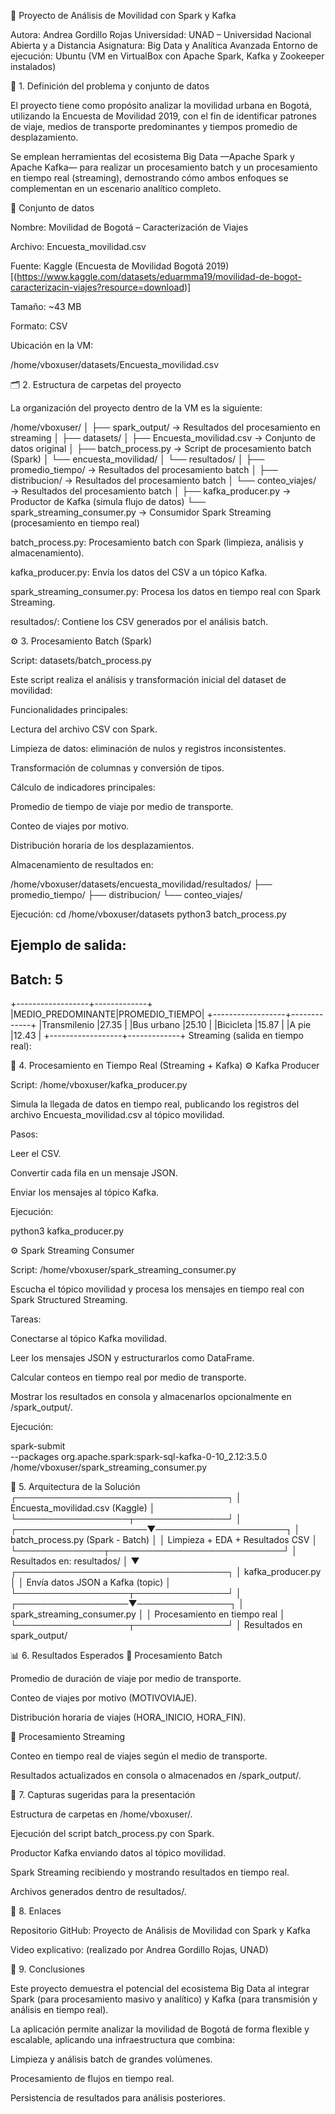 🚦 Proyecto de Análisis de Movilidad con Spark y Kafka

Autora: Andrea Gordillo Rojas
Universidad: UNAD – Universidad Nacional Abierta y a Distancia
Asignatura: Big Data y Analítica Avanzada
Entorno de ejecución: Ubuntu (VM en VirtualBox con Apache Spark, Kafka y Zookeeper instalados)

🧩 1. Definición del problema y conjunto de datos

El proyecto tiene como propósito analizar la movilidad urbana en Bogotá, utilizando la Encuesta de Movilidad 2019, con el fin de identificar patrones de viaje, medios de transporte predominantes y tiempos promedio de desplazamiento.

Se emplean herramientas del ecosistema Big Data —Apache Spark y Apache Kafka— para realizar un procesamiento batch y un procesamiento en tiempo real (streaming), demostrando cómo ambos enfoques se complementan en un escenario analítico completo.

🧾 Conjunto de datos

Nombre: Movilidad de Bogotá – Caracterización de Viajes

Archivo: Encuesta_movilidad.csv

Fuente: Kaggle (Encuesta de Movilidad Bogotá 2019)[(https://www.kaggle.com/datasets/eduarmma19/movilidad-de-bogot-caracterizacin-viajes?resource=download)]

Tamaño: ~43 MB

Formato: CSV

Ubicación en la VM:

/home/vboxuser/datasets/Encuesta_movilidad.csv

🗂 2. Estructura de carpetas del proyecto

La organización del proyecto dentro de la VM es la siguiente:

/home/vboxuser/
│
├── spark_output/                      → Resultados del procesamiento en streaming
│
├── datasets/
│   ├── Encuesta_movilidad.csv         → Conjunto de datos original
│   ├── batch_process.py               → Script de procesamiento batch (Spark)
│   └── encuesta_movilidad/
│       └── resultados/
│           ├── promedio_tiempo/       → Resultados del procesamiento batch
│           ├── distribucion/          → Resultados del procesamiento batch
│           └── conteo_viajes/         → Resultados del procesamiento batch
│
├── kafka_producer.py                  → Productor de Kafka (simula flujo de datos)
└── spark_streaming_consumer.py        → Consumidor Spark Streaming (procesamiento en tiempo real)


batch_process.py: Procesamiento batch con Spark (limpieza, análisis y almacenamiento).

kafka_producer.py: Envía los datos del CSV a un tópico Kafka.

spark_streaming_consumer.py: Procesa los datos en tiempo real con Spark Streaming.

resultados/: Contiene los CSV generados por el análisis batch.

⚙️ 3. Procesamiento Batch (Spark)

Script: datasets/batch_process.py

Este script realiza el análisis y transformación inicial del dataset de movilidad:

Funcionalidades principales:

Lectura del archivo CSV con Spark.

Limpieza de datos: eliminación de nulos y registros inconsistentes.

Transformación de columnas y conversión de tipos.

Cálculo de indicadores principales:

Promedio de tiempo de viaje por medio de transporte.

Conteo de viajes por motivo.

Distribución horaria de los desplazamientos.

Almacenamiento de resultados en:

/home/vboxuser/datasets/encuesta_movilidad/resultados/
├── promedio_tiempo/
├── distribucion/
└── conteo_viajes/

Ejecución:
cd /home/vboxuser/datasets
python3 batch_process.py

Ejemplo de salida:
-------------------------------------------
Batch: 5
-------------------------------------------
+------------------+-------------+
|MEDIO_PREDOMINANTE|PROMEDIO_TIEMPO|
+------------------+-------------+
|Transmilenio      |27.35        |
|Bus urbano        |25.10        |
|Bicicleta         |15.87        |
|A pie             |12.43        |
+------------------+-------------+
Streaming (salida en tiempo real):

🔄 4. Procesamiento en Tiempo Real (Streaming + Kafka)
⚙️ Kafka Producer

Script: /home/vboxuser/kafka_producer.py

Simula la llegada de datos en tiempo real, publicando los registros del archivo Encuesta_movilidad.csv al tópico movilidad.

Pasos:

Leer el CSV.

Convertir cada fila en un mensaje JSON.

Enviar los mensajes al tópico Kafka.

Ejecución:

python3 kafka_producer.py

⚙️ Spark Streaming Consumer

Script: /home/vboxuser/spark_streaming_consumer.py

Escucha el tópico movilidad y procesa los mensajes en tiempo real con Spark Structured Streaming.

Tareas:

Conectarse al tópico Kafka movilidad.

Leer los mensajes JSON y estructurarlos como DataFrame.

Calcular conteos en tiempo real por medio de transporte.

Mostrar los resultados en consola y almacenarlos opcionalmente en /spark_output/.

Ejecución:

spark-submit \
  --packages org.apache.spark:spark-sql-kafka-0-10_2.12:3.5.0 \
  /home/vboxuser/spark_streaming_consumer.py

🧠 5. Arquitectura de la Solución
                ┌──────────────────────────────────┐
                │ Encuesta_movilidad.csv (Kaggle)  │
                └──────────────────┬───────────────┘
                                   │
             ┌─────────────────────▼─────────────────────┐
             │ batch_process.py (Spark - Batch)          │
             │ Limpieza + EDA + Resultados CSV           │
             └──────────────┬────────────────────────────┘
                            │
                Resultados en: resultados/
                            │
                            ▼
             ┌──────────────────────────────────┐
             │ kafka_producer.py                 │
             │ Envía datos JSON a Kafka (topic)  │
             └──────────────────┬───────────────┘
                                │
             ┌──────────────────▼───────────────┐
             │ spark_streaming_consumer.py       │
             │ Procesamiento en tiempo real      │
             └──────────────────┬───────────────┘
                                │
                       Resultados en spark_output/

📊 6. Resultados Esperados
🔹 Procesamiento Batch

Promedio de duración de viaje por medio de transporte.

Conteo de viajes por motivo (MOTIVOVIAJE).

Distribución horaria de viajes (HORA_INICIO, HORA_FIN).

🔹 Procesamiento Streaming

Conteo en tiempo real de viajes según el medio de transporte.

Resultados actualizados en consola o almacenados en /spark_output/.

📸 7. Capturas sugeridas para la presentación

Estructura de carpetas en /home/vboxuser/.

Ejecución del script batch_process.py con Spark.

Productor Kafka enviando datos al tópico movilidad.

Spark Streaming recibiendo y mostrando resultados en tiempo real.

Archivos generados dentro de resultados/.

🔗 8. Enlaces

Repositorio GitHub: Proyecto de Análisis de Movilidad con Spark y Kafka

Video explicativo: (realizado por Andrea Gordillo Rojas, UNAD)

💬 9. Conclusiones

Este proyecto demuestra el potencial del ecosistema Big Data al integrar Spark (para procesamiento masivo y analítico) y Kafka (para transmisión y análisis en tiempo real).

La aplicación permite analizar la movilidad de Bogotá de forma flexible y escalable, aplicando una infraestructura que combina:

Limpieza y análisis batch de grandes volúmenes.

Procesamiento de flujos en tiempo real.

Persistencia de resultados para análisis posteriores.  
